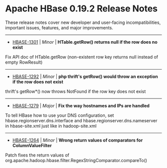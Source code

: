 
<!---
# Licensed to the Apache Software Foundation (ASF) under one
# or more contributor license agreements.  See the NOTICE file
# distributed with this work for additional information
# regarding copyright ownership.  The ASF licenses this file
# to you under the Apache License, Version 2.0 (the
# "License"); you may not use this file except in compliance
# with the License.  You may obtain a copy of the License at
#
#     http://www.apache.org/licenses/LICENSE-2.0
#
# Unless required by applicable law or agreed to in writing, software
# distributed under the License is distributed on an "AS IS" BASIS,
# WITHOUT WARRANTIES OR CONDITIONS OF ANY KIND, either express or implied.
# See the License for the specific language governing permissions and
# limitations under the License.
-->
# Apache HBase  0.19.2 Release Notes

These release notes cover new developer and user-facing incompatibilities, important issues, features, and major improvements.


---

* [HBASE-1301](https://issues.apache.org/jira/browse/HBASE-1301) | *Minor* | **HTable.getRow() returns null if the row does no exist**

Fix API doc of HTable.getRow (non-existent row key returns null instead of empty RowResult)


---

* [HBASE-1292](https://issues.apache.org/jira/browse/HBASE-1292) | *Minor* | **php thrift's getRow() would throw an exception if the row does not exist**

thrift's getRow\*() now throws NotFound if the row key does not exist


---

* [HBASE-1279](https://issues.apache.org/jira/browse/HBASE-1279) | *Major* | **Fix the way hostnames and IPs are handled**

To tell HBase how to use your DNS configuration, set hbase.regionserver.dns.interface and hbase.regionserver.dns.nameserver in hbase-site.xml just like in hadoop-site.xml


---

* [HBASE-1264](https://issues.apache.org/jira/browse/HBASE-1264) | *Minor* | **Wrong return values of comparators for ColumnValueFilter**

Patch fixes the return values of org.apache.hadoop.hbase.filter.RegexStringComparator.compareTo()



